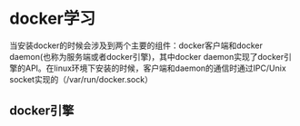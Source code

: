 # docker学习  
当安装docker的时候会涉及到两个主要的组件：docker客户端和docker daemon(也称为服务端或者docker引擎)，其中docker daemon实现了docker引擎的API。在linux环境下安装的时候，客户端和daemon的通信时通过IPC/Unix socket实现的（/var/run/docker.sock）
## docker引擎
